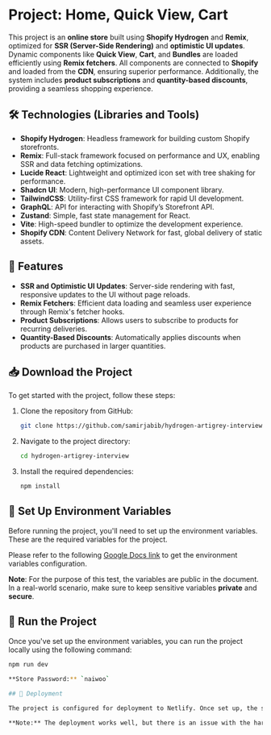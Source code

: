 # Project: Home, Quick View, Cart

This project is an **online store** built using **Shopify Hydrogen** and **Remix**, optimized for **SSR (Server-Side Rendering)** and **optimistic UI updates**. Dynamic components like **Quick View**, **Cart**, and **Bundles** are loaded efficiently using **Remix fetchers**. All components are connected to **Shopify** and loaded from the **CDN**, ensuring superior performance. Additionally, the system includes **product subscriptions** and **quantity-based discounts**, providing a seamless shopping experience.

## 🛠 Technologies (Libraries and Tools)

- **Shopify Hydrogen**: Headless framework for building custom Shopify storefronts.
- **Remix**: Full-stack framework focused on performance and UX, enabling SSR and data fetching optimizations.
- **Lucide React**: Lightweight and optimized icon set with tree shaking for performance.
- **Shadcn UI**: Modern, high-performance UI component library.
- **TailwindCSS**: Utility-first CSS framework for rapid UI development.
- **GraphQL**: API for interacting with Shopify’s Storefront API.
- **Zustand**: Simple, fast state management for React.
- **Vite**: High-speed bundler to optimize the development experience.
- **Shopify CDN**: Content Delivery Network for fast, global delivery of static assets.
## 🚀 Features

- **SSR and Optimistic UI Updates**: Server-side rendering with fast, responsive updates to the UI without page reloads.
- **Remix Fetchers**: Efficient data loading and seamless user experience through Remix's fetcher hooks.
- **Product Subscriptions**: Allows users to subscribe to products for recurring deliveries.
- **Quantity-Based Discounts**: Automatically applies discounts when products are purchased in larger quantities.

## 📥 Download the Project

To get started with the project, follow these steps:

1. Clone the repository from GitHub:

    ```bash
    git clone https://github.com/samirjabib/hydrogen-artigrey-interview.git
    ```

2. Navigate to the project directory:

    ```bash
    cd hydrogen-artigrey-interview
    ```

3. Install the required dependencies:

    ```bash
    npm install
    ```

## 🔑 Set Up Environment Variables

Before running the project, you'll need to set up the environment variables. These are the required variables for the project.

Please refer to the following [Google Docs link](https://docs.google.com/document/d/e/2PACX-1vRLUG-dqx5szSMVceUS-lVDWe_o6p7gTy9SvGvIheoyMa6MawA3vFkdueXY0xsYuBEfPcol6kEIjj7P/pub) to get the environment variables configuration.


**Note**: For the purpose of this test, the variables are public in the document. In a real-world scenario, make sure to keep sensitive variables **private** and **secure**.

## 🚀 Run the Project

Once you've set up the environment variables, you can run the project locally using the following command:

```bash
npm run dev

**Store Password:** `naiwoo`
    
## 🚀 Deployment

The project is configured for deployment to Netlify. Once set up, the site will be live and accessible at a custom domain.

**Note:** The deployment works well, but there is an issue with the hard reload cache. When a hard reload is made, the cache is not revalidated, but rather the previous cache is used. This is a known issue between Hydrogen and Netlify, and is not related to the project code. As a result, the `shouldRevalidate` function provided by Remix does not work as expected in this case. However, the normal revalidation functionality works as expected in all route flows and checkout, etc. I have identified this issue and am close to resolving it.
